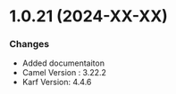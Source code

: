 # 1.0.21 (2024-XX-XX)


### Changes

* Added documentaiton
* Camel Version : 3.22.2
* Karf Version: 4.4.6
